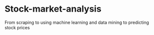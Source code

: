 # Stock-market-analysis
From scraping to using machine learning and data mining to predicting stock prices 
